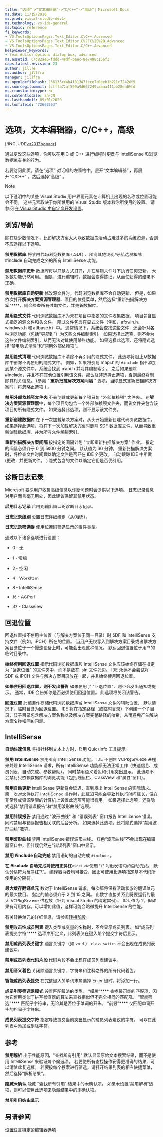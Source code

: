 ```yaml
---
title: “选项”->“文本编辑器”->“C/C++”->“高级”| Microsoft Docs
ms.date: 11/15/2016
ms.prod: visual-studio-dev14
ms.technology: vs-ide-general
ms.topic: reference
f1_keywords:
- VS.ToolsOptionsPages.Text_Editor.C\C++.Advanced
- VS.ToolsOptionsPages.Text_Editor.C%2FC%2B%2B.Advanced
- VS.ToolsOptionsPages.Text_Editor.C/C++.Advanced
helpviewer_keywords:
- Text Editor Options dialog box, advanced
ms.assetid: 67c82ae5-fddd-49df-baec-8e7498b156f3
caps.latest.revision: 23
author: jillre
ms.author: jillfra
manager: jillfra
ms.openlocfilehash: 236135cd4b4f813471ece7a0eeb1b221c7242df9
ms.sourcegitcommit: 6cfffa72af599a9d667249caaaa411bb28ea69fd
ms.translationtype: MT
ms.contentlocale: zh-CN
ms.lasthandoff: 09/02/2020
ms.locfileid: "72662363"
---
```

# <a name="options-text-editor-cc-advanced"></a>选项，文本编辑器，C/C++，高级
[!INCLUDE[vs2017banner](../../includes/vs2017banner.md)]

通过更改这些选项，你可以在用 C 或 C++ 进行编程时更改与 IntelliSense 和浏览数据库有关的行为。

 若要访问此页，请在“选项”  对话框的左窗格中，展开“文本编辑器”  ，再展开“C/C++”  ，然后选择“高级”  。

> [!NOTE]
> 以下说明中的某些 Visual Studio 用户界面元素在计算机上出现的名称或位置可能会不同。 这些元素取决于你所使用的 Visual Studio 版本和你所使用的设置。 请参阅 [在 Visual Studio 中自定义开发设置](https://msdn.microsoft.com/22c4debb-4e31-47a8-8f19-16f328d7dcd3)。

## <a name="browsingnavigation"></a>浏览/导航
 除在极少数情况下，比如解决方案太大以致数据库活动占用过多的系统资源，否则不应选择以下选项。

 **禁用数据库** 将禁用代码浏览数据库 (.SDF) 、所有其他浏览/导航选项和除 #include 自动完成之外的所有 IntelliSense 功能。

 **禁用数据库更新** 数据库将以只读方式打开，并在编辑文件时不执行任何更新。 大多数功能仍然可用。 但是，进行编辑时，数据会变得陈旧，从而使获得的结果不正确。

 **禁用数据库自动更新** 修改源文件时，代码浏览数据库不会自动更新。 但是，如果依次打开**解决方案资源管理器**、项目的快捷菜单，然后选择“重新扫描解决方案”****，则会检查所有过期文件，并更新数据库。

 **禁用隐式文件** 代码浏览数据库不为未在项目中指定的文件收集数据。 项目包含显式指定的源文件和头文件。 隐式文件包含在显式文件（例如，afxwin.h、windows.h 和 atlbase.h）中。 通常情况下，系统会查找这些文件，还会针对各种浏览功能（包括“导航到”）为这些文件编制索引。 如果选择此选项，则不会为这些文件编制索引，从而无法对其使用某些功能。 如果选择此选项，还将隐式选择“禁用隐式清理”和“禁用外部依赖项”。

 **禁用隐式清理** 代码浏览数据库不清除不再引用的隐式文件。 此选项将阻止从数据库中删除不再使用的隐式文件。 例如，如果将引用 mapi.h 的 `#include` 指令添加到某个源文件中，系统会找到 mapi.h 并为其编制索引。 之后如果删除 #include，并且不在其他位置引用该文件，那么除非选择此选项，否则最终将删除其相关信息。  (参阅 " **重新扫描解决方案间隔** " 选项。当你显式重新扫描解决方案时，将忽略此选项 ) 。

 **禁用外部依赖项文件夹** 不会创建或更新每个项目的 "外部依赖项" 文件夹。 在**解决方案资源管理器**中，每个项目均包含一个外部依赖项文件夹，而该文件夹包含该项目的所有隐式文件。 如果选择此选项，则不显示该文件夹。

 **重新创建数据库** 在下一次加载解决方案时，从头开始重新创建代码浏览数据库。 如果选择此选项，将在下一次加载解决方案时删除 SDF 数据库文件，从而导致重新创建数据库，并为所有文件编制索引。

 **重新扫描解决方案间隔** 按指定的间隔计划 "立即重新扫描解决方案" 作业。 指定的间隔必须介于 0 到 5000 分钟之间。 默认值为 60 分钟。 重新扫描解决方案时，将检查文件时间戳以确定文件是否已在 IDE 外更改。 自动跟踪 IDE 中所做 (更改，并更新文件。 ) 隐式包含的文件以确定它们是否仍引用。

## <a name="diagnostic-logging"></a>诊断日志记录
 Microsoft 要求用户收集高级信息以诊断问题时会提供以下选项。 日志记录信息对用户而言毫无用处，因此建议保留其禁用状态。

 **启用日志记录** 启用到输出窗口的诊断日志记录。

 **日志记录级别** 设置日志详细级别（从0到5）。

 **日志记录筛选器** 使用位掩码筛选显示的事件类型。

 通过以下诸多选项进行设置：

- 0 - 无

- 1 - 常规

- 2 - 空闲

- 4 - WorkItem

- 8 - IntelliSense

- 16 - ACPerf

- 32 - ClassView

## <a name="fallback-location"></a>回退位置
 回退位置指不使用主位置（与解决方案位于同一目录）时 SDF 和 IntelliSense 支持文件（例如，iPCH）所在的位置。 当用户无权写入到解决方案目录或者解决方案目录位于一个慢速设备上时，可能会出现这种情况。 默认回退位置位于用户的临时目录中。

 **始终使用回退位置** 指示代码浏览数据库和 IntelliSense 文件应该始终存储在指定为 "回退位置" 的文件夹中，而不是放在 .sln 文件旁边。 IDE 永远不会尝试将 SDF 或 iPCH 文件与解决方案目录放在一起，并且始终使用回退位置。

 **如果使用回退位置，则不发出警告** 如果使用了 "回退位置"，则不会发出通知或提示。 通常，IDE 会告知你是否必须使用回退位置。 此选项将关闭该警告。

 **回退位置** 此值用作存储代码浏览数据库或 IntelliSense 文件的辅助位置。 默认情况下，临时目录为回退位置。 IDE 将在指定路径（或临时目录）下创建一个子目录，该子目录包含解决方案名称以及解决方案完整路径的哈希，从而避免产生解决方案名称相同的问题。

## <a name="intellisense"></a>IntelliSense
 **自动快速信息** 将指针移到文本上方时，启用 QuickInfo 工具提示。

 **禁用 IntelliSense** 禁用所有 IntelliSense 功能。 IDE 不创建 VCPkgSrv.exe 进程来处理 IntelliSense 请求，所有 IntelliSense 功能都无法正常工作（快速信息、成员列表、自动完成、参数帮助）。 同时禁用语义着色和引用突出显示。 此选项不会禁用只依赖数据库的浏览功能（包括导航栏、ClassView 和“属性”窗口）。

 **禁用自动更新** IntelliSense 更新将会延迟，直到发出 IntelliSense 的实际请求。 第一次对文件执行 IntelliSense 操作时，此延迟可能会导致其执行时间延长，但在非常慢或资源受限的计算机上设置此选项可能很有用。 如果选择此选项，还将隐式选择“禁用错误报告”和“禁用波形曲线”选项。

 **禁用错误报告** 禁用通过 "波形曲线" 和 "错误列表" 窗口报告 IntelliSense 错误。 同时禁用与错误报告相关联的后台分析。 如果选择此选项，还将隐式选择“禁用波形曲线”选项。

 **禁用波形曲线** 禁用 IntelliSense 错误波形曲线。 红色“波形曲线”不会出现在编辑器窗口中，但错误仍然在“错误列表”窗口中显示。

 **禁用 #include 自动完成** 禁用语句的自动完成 `#include` 。

 **在 #include 自动完成时使用正斜杠**`#include`使用 "/" 时触发语句的自动完成。 默认分隔符为反斜杠“\”。 编译器两者均可接受，因此可使用此选项指定基本代码所使用的分隔符。

 **最大缓存翻译单元** 数对于 IntelliSense 请求，每次都将保持活动状态的翻译单元的最大数目。 指定的值必须介于 2 到 15 之间。 此数字直接关系到将要运行的最大 VCPkgSrv.exe 进程数（针对 Visual Studio 的给定实例）。 默认值为 2，但如果有可用内存，可以增加此值，这样可能会略微提升 IntelliSense 的性能。

 有关转换单元的详细信息，请参阅[转换阶段](https://msdn.microsoft.com/library/a7f7a8c9-e8ba-4321-9e50-ebfbbdcce9db)。

 **禁用攻击性成员列表** 键入类型或变量的名称时，不会显示成员列表。 如“成员列表提交字符”**** 选项中所定义，此列表仅在键入某个提交字符后显示。

 **禁用成员列表关键字** 语言关键字（如 `void` ） `class` `switch` 不会出现在成员列表建议中。

 **禁用成员列表代码片段** 代码片段不会出现在成员列表建议中。

 **禁用语义着色** 关闭除语言关键字、字符串和注释之外的所有代码着色。

 **智能成员列表提交** 在完整键入的单词末尾选择 Enter 键时，将添加一行。

 **成员列表筛选器模式** 设置匹配算法的类型。 “模糊”**** 查找最可能的匹配项，因为它使用类似于拼写检查器的算法来查找相似但不完全相同的匹配项。 “智能筛选”**** 匹配子字符串，无论其是否位于单词的开头。 “前缀”**** 仅匹配单词开头的相同子字符串。

 **成员列表提交字符** 指定导致提交当前突出显示的成员列表建议的字符。 可以在此列表中添加或删除字符。

## <a name="references"></a>参考
 **禁用解析** 出于性能原因，"查找所有引用" 默认显示原始文本搜索结果，而不是使用 IntelliSense 来验证每个候选项。 若要使所有查找操作获得更准确的结果，可以清除此复选框。 若要按每个搜索进行筛选，请打开结果列表的相应快捷菜单，然后选择“解析结果”。

 **隐藏未确认** 隐藏 "查找所有引用" 结果中的未确认项。 如果未设置“禁用解析”选项，则可以使用此选项来隐藏结果中的未确认项。

 **禁用引用突出显示**

## <a name="see-also"></a>另请参阅
 [设置语言特定的编辑器选项](../../ide/reference/setting-language-specific-editor-options.md)
